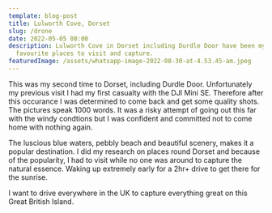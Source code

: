 ```yaml
---
template: blog-post
title: Lulworth Cove, Dorset
slug: /drone
date: 2022-05-05 08:00
description: Lulworth Cove in Dorset including Durdle Door have been my
  favourite places to visit and capture.
featuredImage: /assets/whatsapp-image-2022-08-30-at-4.53.45-am.jpeg
---
```

This was my second time to Dorset, including Durdle Door. Unfortunately my previous visit I had my first casualty with the DJI Mini SE. Therefore after this occurance I was determined to come back and get some quality shots. The pictures speak 1000 words. It was a risky attempt of going out this far with the windy condtions but I was confident and committed not to come home with nothing again.

The luscious blue waters, pebbly beach and beautiful scenery, makes it a popular destination. I did my research on places round Dorset and because of the popularity, I had to visit while no one was around to capture the natural essence. Waking up extremely early for a 2hr+ drive to get there for the sunrise.

I want to drive everywhere in the UK to capture everything great on this Great British Island.